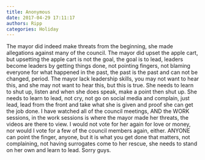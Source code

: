 ```yaml
---
title: Anonymous
date: 2017-04-29 17:11:17
authors: Ripp
categories: Holiday
---
```


 The mayor did indeed make threats from the beginning, she made allegations against many of the council. The mayor did upset the apple cart, but upsetting the apple cart is not the goal, the goal is to lead, leaders become leaders by getting things done, not pointing fingers, not blaming everyone for what happened in the past, the past is the past and can not be changed, period. The mayor lack leadership skills, you may not want to hear this, and she may not want to hear this, but this is true. She needs to learn to shut up, listen and when she does speak, make a point then shut up. She needs to learn to lead, not cry, not go on social media and complain, just lead, lead from the front and take what she is given and proof she can get the job done. I have watched all of the council meetings, AND the WORK sessions, in the work sessions is where the mayor made her threats, the videos are there to view. I would not vote for her again for love or money, nor would I vote for a few of the council members again, either. ANYONE can point the finger, anyone, but it is what you get done that matters, not complaining, not having surrogates come to her rescue, she needs to stand on her own and learn to lead. Sorry guys.
